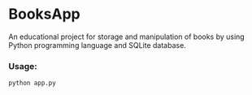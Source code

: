# BooksApp

An educational project for storage and manipulation of books by using Python programming language and SQLite database.

### Usage:
`python app.py`
